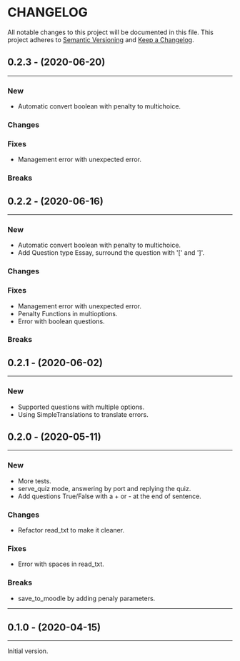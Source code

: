 
# CHANGELOG

All notable changes to this project will be documented in this file.
This project adheres to [Semantic Versioning](http://semver.org/) and [Keep a Changelog](http://keepachangelog.com/).

## 0.2.3 - (2020-06-20)
---

### New
* Automatic convert boolean with penalty to multichoice.

### Changes

### Fixes
* Management error with unexpected error.

### Breaks


## 0.2.2 - (2020-06-16)
---

### New
* Automatic convert boolean with penalty to multichoice.
* Add Question type Essay, surround the question with '[' and ']'.

### Changes

### Fixes
* Management error with unexpected error.
* Penalty Functions in multioptions.
* Error with boolean questions.

### Breaks



## 0.2.1 - (2020-06-02)
---

### New
* Supported questions with multiple options.
* Using SimpleTranslations to translate errors.


## 0.2.0 - (2020-05-11)

---

### New
* More tests.
* serve_quiz mode, answering by port and replying the quiz.
* Add questions True/False with a + or - at the end of sentence.

### Changes
* Refactor read_txt to make it cleaner.

### Fixes
* Error with spaces in read_txt.

### Breaks
* save_to_moodle by adding penaly parameters.

---

## 0.1.0 - (2020-04-15)
---

Initial version.
